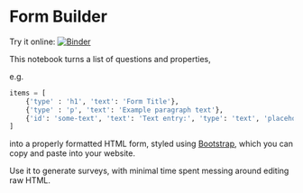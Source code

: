 # Form Builder

Try it online: [![Binder](https://mybinder.org/badge_logo.svg)](https://hub.gke2.mybinder.org/user/eointravers-form-builder-kzmvo6el/doc/tree/form-builder.ipynb)


This notebook turns a list of questions and properties,

e.g.

```python
items = [
    {'type' : 'h1', 'text': 'Form Title'},
    {'type' : 'p', 'text': 'Example paragraph text'},
    {'id': 'some-text', 'text': 'Text entry:', 'type': 'text', 'placeholder':'e.g. Blah blah blah'}
]
```

into a properly formatted HTML form, styled using
[Bootstrap](https://getbootstrap.com/docs/4.0/components/forms/),
which you can copy and paste into your website.

Use it to generate surveys, with minimal time spent messing around editing raw HTML.
